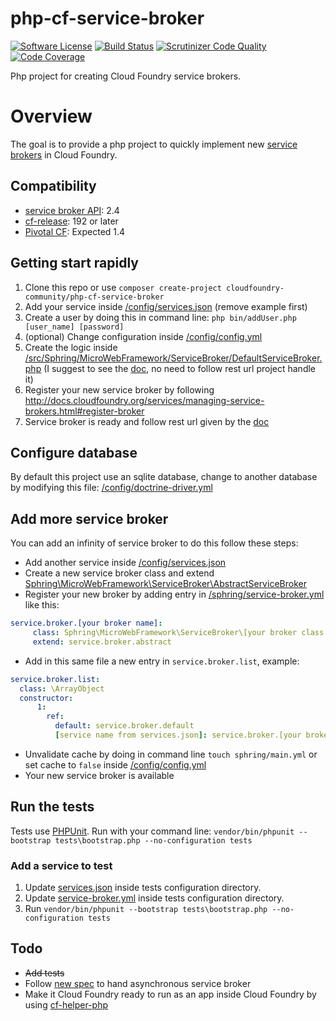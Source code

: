 # php-cf-service-broker

[![Software License](https://img.shields.io/badge/license-MIT-brightgreen.svg)](LICENSE) [![Build Status](https://travis-ci.org/cloudfoundry-community/php-cf-service-broker.svg?branch=master)](https://travis-ci.org/cloudfoundry-community/php-cf-service-broker) [![Scrutinizer Code Quality](https://scrutinizer-ci.com/g/cloudfoundry-community/php-cf-service-broker/badges/quality-score.png?b=master)](https://scrutinizer-ci.com/g/cloudfoundry-community/php-cf-service-broker/?branch=master) [![Code Coverage](https://scrutinizer-ci.com/g/cloudfoundry-community/php-cf-service-broker/badges/coverage.png?b=master)](https://scrutinizer-ci.com/g/cloudfoundry-community/php-cf-service-broker/?branch=master)

Php project for creating Cloud Foundry service brokers.

# Overview

The goal is to provide a php project to quickly implement new [service brokers](http://docs.cloudfoundry.org/services/overview.html) in Cloud Foundry.

## Compatibility

* [service broker API](http://docs.cloudfoundry.org/services/api.html): 2.4
* [cf-release](https://github.com/cloudfoundry/cf-release): 192 or later
* [Pivotal CF](http://www.pivotal.io/platform-as-a-service/pivotal-cf): Expected 1.4

## Getting start rapidly

 1. Clone this repo or use `composer create-project cloudfoundry-community/php-cf-service-broker`
 2. Add your service inside [/config/services.json](https://github.com/cloudfoundry-community/php-cf-service-broker/blob/master/config/services.json) (remove example first)
 3. Create a user by doing this in command line: `php bin/addUser.php [user_name] [password]`
 4. (optional) Change configuration inside [/config/config.yml](https://github.com/cloudfoundry-community/php-cf-service-broker/blob/master/config/config.yml)
 5. Create the logic inside [/src/Sphring/MicroWebFramework/ServiceBroker/DefaultServiceBroker.php](https://github.com/cloudfoundry-community/php-cf-service-broker/blob/master/src/Sphring/MicroWebFramework/ServiceBroker/DefaultServiceBroker.php) (I suggest to see the [doc](http://docs.cloudfoundry.org/services/api.html), no need to follow rest url project handle it)
 6. Register your new service broker by following http://docs.cloudfoundry.org/services/managing-service-brokers.html#register-broker
 7. Service broker is ready and follow rest url given by the [doc](http://docs.cloudfoundry.org/services/api.html)


## Configure database

By default this project use an sqlite database, change to another database by modifying this file: [/config/doctrine-driver.yml](https://github.com/cloudfoundry-community/php-cf-service-broker/blob/master/config/doctrine-driver.yml)

## Add more service broker

You can add an infinity of service broker to do this follow these steps:

 - Add another service inside [/config/services.json](https://github.com/cloudfoundry-community/php-cf-service-broker/blob/master/config/services.json)
 - Create a new service broker class and extend [Sphring\MicroWebFramework\ServiceBroker\AbstractServiceBroker](https://github.com/cloudfoundry-community/php-cf-service-broker/blob/master/src/Sphring/MicroWebFramework/ServiceBroker/AbstractServiceBroker.php)
 - Register your new broker by adding entry in [/sphring/service-broker.yml](https://github.com/cloudfoundry-community/php-cf-service-broker/blob/master/config/services.json) like this:
```yaml
service.broker.[your broker name]:
     class: Sphring\MicroWebFramework\ServiceBroker\[your broker class name]
     extend: service.broker.abstract
```
 - Add in this same file a new entry in `service.broker.list`, example:
```yaml
service.broker.list:
  class: \ArrayObject
  constructor:
      1:
        ref:
          default: service.broker.default
          [service name from services.json]: service.broker.[your broker name]
```
 - Unvalidate cache by doing in command line `touch sphring/main.yml` or set cache to `false` inside [/config/config.yml](https://github.com/cloudfoundry-community/php-cf-service-broker/blob/master/config/config.yml)
 - Your new service broker is available

## Run the tests

Tests use [PHPUnit](https://phpunit.de/).
Run with your command line:
`vendor/bin/phpunit --bootstrap tests\bootstrap.php --no-configuration tests`

### Add a service to test

 1. Update [services.json](https://github.com/cloudfoundry-community/php-cf-service-broker/blob/master/tests/Sphring/MicroWebFramework/Resources/Sphring/services.json) inside tests configuration directory.
 2. Update [service-broker.yml](https://github.com/cloudfoundry-community/php-cf-service-broker/blob/master/tests/Sphring/MicroWebFramework/Resources/Sphring/service-broker.yml) inside tests configuration directory.
 3. Run `vendor/bin/phpunit --bootstrap tests\bootstrap.php --no-configuration tests`

## Todo

 - ~~Add tests~~
 - Follow [new spec](https://docs.google.com/document/d/12ghe1B3YPhHLGcAOgJe_1PcpDUbhaaz1RentoWepwsA/edit?usp=sharing) to hand asynchronous service broker
 - Make it Cloud Foundry ready to run as an app inside Cloud Foundry by using [cf-helper-php](https://github.com/cloudfoundry-community/cf-helper-php)
